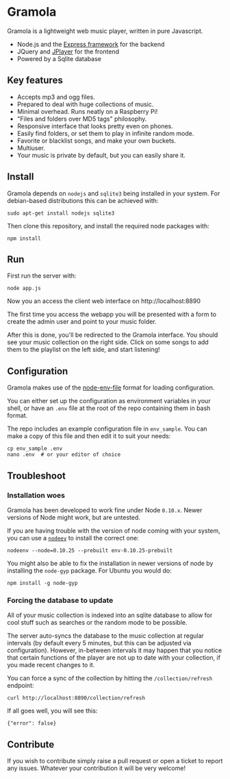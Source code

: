 # Gramola

Gramola is a lightweight web music player, written in pure Javascript.

- Node.js and the [Express framework](http://expressjs.com/) for the backend
- JQuery and [JPlayer](http://jplayer.org/) for the frontend
- Powered by a Sqlite database

## Key features

- Accepts mp3 and ogg files.
- Prepared to deal with huge collections of music.
- Minimal overhead. Runs neatly on a Raspberry Pi!
- "Files and folders over MD5 tags" philosophy.
- Responsive interface that looks pretty even on phones.
- Easily find folders, or set them to play in infinite random mode.
- Favorite or blacklist songs, and make your own buckets.
- Multiuser.
- Your music is private by default, but you can easily share it.

## Install

Gramola depends on `nodejs` and `sqlite3` being installed
in your system. For debian-based distributions this can be achieved with:

    sudo apt-get install nodejs sqlite3

Then clone this repository, and install the required node packages with:

    npm install

## Run

First run the server with:

    node app.js

Now you an access the client web interface on http://localhost:8890

The first time you access the webapp you will be presented with a form
to create the admin user and point to your music folder.

After this is done, you'll be redirected to the Gramola interface.
You should see your music collection on the right side. Click on some songs
to add them to the playlist on the left side, and start listening!

## Configuration

Gramola makes use of the [node-env-file](https://github.com/grimen/node-env-file)
format for loading configuration.

You can either set up the configuration as environment variables in your shell,
or have an `.env` file at the root of the repo containing them in bash format.

The repo includes an example configuration file in `env_sample`. You can
make a copy of this file and then edit it to suit your needs:

    cp env_sample .env
    nano .env  # or your editor of choice

## Troubleshoot

### Installation woes

Gramola has been developed to work fine under Node `0.10.x`. Newer versions
of Node might work, but are untested.

If you are having trouble with the version of node coming with your system,
you can use a [`nodeev`](https://github.com/ekalinin/nodeenv) to install
the correct one:

    nodeenv --node=0.10.25 --prebuilt env-0.10.25-prebuilt

You might also be able to fix the installation in newer versions of node
by installing the `node-gyp` package. For Ubuntu you would do:

    npm install -g node-gyp

### Forcing the database to update

All of your music collection is indexed into an sqlite database to allow
for cool stuff such as searches or the random mode to be possible.

The server auto-syncs the database to the music collection at regular intervals
(by default every 5 minutes, but this can be adjusted via configuration).
However, in-between intervals it may happen that you notice that certain
functions of the player are not up to date with your collection, if you made
recent changes to it.

You can force a sync of the collection by hitting the `/collection/refresh`
endpoint:

    curl http://localhost:8890/collection/refresh

If all goes well, you will see this:

    {"error": false}

## Contribute

If you wish to contribute simply raise a pull request or open a ticket
to report any issues. Whatever your contribution it will be very welcome!
